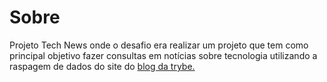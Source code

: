 <h1> Sobre </h1>

<p> Projeto Tech News onde o desafio era realizar um projeto que tem como principal objetivo fazer consultas em notícias sobre tecnologia utilizando a raspagem de dados do site do <a href="https://blog.betrybe.com/"> blog da trybe. </a> </p>
